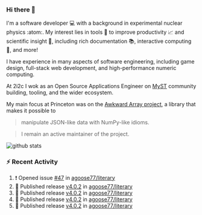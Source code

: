 ### Hi there 👋 

I'm a software developer 💻 with a background in experimental nuclear physics :atom:. My interest lies in tools :wrench: to improve productivity :chart_with_upwards_trend: and scientific insight :telescope:, including rich documentation 📚, interactive computing 🧮, and more! 

I have experience in many aspects of software engineering, including game design, full-stack web development, and high-performance numeric computing. 

At 2i2c I wok as an Open Source Applications Engineer on [MyST](https://github.com/jupyter-book/mystmd) community building, tooling, and the wider ecosystem. 

My main focus at Princeton was on the [Awkward Array project](awkward-array.org/), a library that makes it possible to 
> manipulate JSON-like data with NumPy-like idioms.

> I remain an active maintainer of the project. 

![github stats](https://github-readme-stats.vercel.app/api?username=agoose77&show_icons=true&hide_rank=true&hide_title=true&bg_color=30,e76445,904e95&text_color=efe3ec&icon_color=efe3ec)
<!--
**agoose77/agoose77** is a ✨ _special_ ✨ repository because its `README.md` (this file) appears on your GitHub profile.

Here are some ideas to get you started:

- 🔭 I’m currently working on ...
- 🌱 I’m currently learning ...
- 👯 I’m looking to collaborate on ...
- 🤔 I’m looking for help with ...
- 💬 Ask me about ...
- 📫 How to reach me: ...
- 😄 Pronouns: ...
- ⚡ Fun fact: ...
-->

### :zap: Recent Activity

<!--START_SECTION:activity-->
1. ❗ Opened issue [#47](https://github.com/agoose77/literary/issues/47) in [agoose77/literary](https://github.com/agoose77/literary)
2. 🚀 Published release [v4.0.2](https://github.com/agoose77/literary/releases/tag/v4.0.2) in [agoose77/literary](https://github.com/agoose77/literary)
3. 🚀 Published release [v4.0.2](https://github.com/agoose77/literary/releases/tag/v4.0.2) in [agoose77/literary](https://github.com/agoose77/literary)
4. 🚀 Published release [v4.0.2](https://github.com/agoose77/literary/releases/tag/v4.0.2) in [agoose77/literary](https://github.com/agoose77/literary)
5. 🚀 Published release [v4.0.2](https://github.com/agoose77/literary/releases/tag/v4.0.2) in [agoose77/literary](https://github.com/agoose77/literary)
<!--END_SECTION:activity-->
